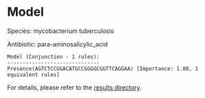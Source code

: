 
# Model

Species: mycobacterium tuberculosis

Antibiotic: para-aminosalicylic_acid

```
Model (Conjunction - 1 rules):
------------------------------
Presence(AGTCTCCGGACATGCCGGGGCGGTTCAGGAA) [Importance: 1.00, 1 equivalent rules]

```

For details, please refer to the [results directory](../../../../../results/scm_b/mycobacterium+tuberculosis/para-aminosalicylic_acid/repeat_0/).

